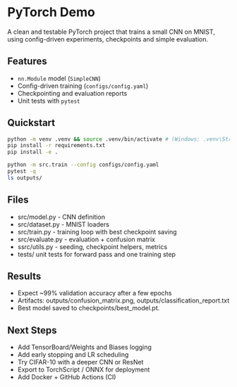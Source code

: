 # PyTorch Demo

A clean and testable PyTorch project that trains a small CNN on MNIST, using config-driven experiments, checkpoints and simple evaluation.

## Features
- `nn.Module` model (`SimpleCNN`)
- Config-driven training (`configs/config.yaml`)
- Checkpointing and evaluation reports
- Unit tests with `pytest`

## Quickstart
```bash
python -m venv .venv && source .venv/bin/activate # (Windows: .venv\Stripts\activate)
pip install -r requirements.txt
pip install -e .

python -m src.train --config configs/config.yaml
pytest -q
ls outputs/
```

## Files
- src/model.py - CNN definition
- src/dataset.py - MNIST loaders
- src/train.py - training loop with best checkpoint saving
- src/evaluate.py - evaluation + confusion matrix
- ssrc/utils.py - seeding, checkpoint helpers, metrics
- tests/ unit tests for forward pass and one training step

## Results
- Expect ~99% validation accuracy after a few epochs
- Artifacts: outputs/confusion_matrix.png, outputs/classification_report.txt
- Best model saved to checkpoints/best_model.pt.

## Next Steps
- Add TensorBoard/Weights and Biases logging
- Add early stopping and LR scheduling
- Try CIFAR-10 with a deeper CNN or ResNet
- Export to TorchScript / ONNX for deployment
- Add Docker + GitHub Actions (CI)